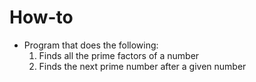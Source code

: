 # How-to

- Program that does the following:
    1. Finds all the prime factors of a number
    2. Finds the next prime number after a given number
    
